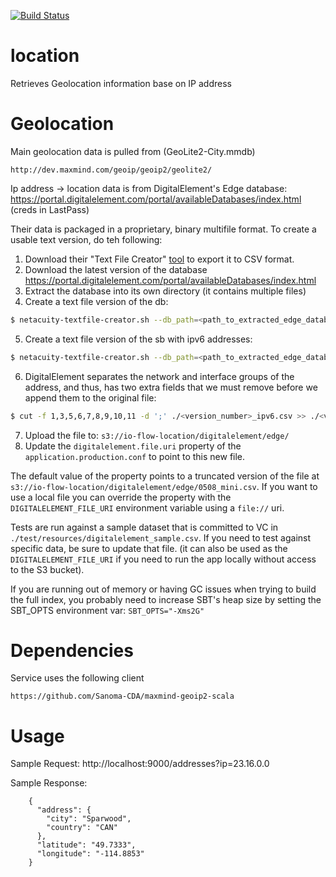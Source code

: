 [![Build Status](https://travis-ci.org/flowcommerce/location.svg?branch=master)](https://travis-ci.org/flowcommerce/location)

location
=========
Retrieves Geolocation information base on IP address

# Geolocation

Main geolocation data is pulled from (GeoLite2-City.mmdb)

    http://dev.maxmind.com/geoip/geoip2/geolite2/

Ip address -> location data is from DigitalElement's Edge database:  https://portal.digitalelement.com/portal/availableDatabases/index.html
(creds in LastPass)

Their data is packaged in a proprietary, binary multifile format.  To create a usable text version, do teh following:

1. Download their "Text File Creator" [tool](https://portal.digitalelement.com/portal/tools/index.html) to export it to CSV format.
2. Download the latest version of the database https://portal.digitalelement.com/portal/availableDatabases/index.html
3. Extract the database into its own directory (it contains multiple files)
4. Create a text file version of the db:
```bash
$ netacuity-textfile-creator.sh --db_path=<path_to_extracted_edge_database> --db=4 --numeric --fields=edge-country,edge-region,edge-city,edge-latitude,edge-longitude,edge-postal-code --output_file=./<version_number>.csv
```
5. Create a text file version of the sb with ipv6 addresses:
```bash
$ netacuity-textfile-creator.sh --db_path=<path_to_extracted_edge_database> --db=4 --ipv6 --numeric --fields=edge-country,edge-region,edge-city,edge-latitude,edge-longitude,edge-postal-code --output_file=./<version_number>_ipv6.csv
```
6. DigitalElement separates the network and interface groups of the address, and thus, has two extra fields that we must remove before we append them to the original file:
```bash
$ cut -f 1,3,5,6,7,8,9,10,11 -d ';' ./<version_number>_ipv6.csv >> ./<version_number>.csv  
```
7. Upload the file to: `s3://io-flow-location/digitalelement/edge/`
8. Update the `digitalelement.file.uri` property of the `application.production.conf` to point to this new file.

The default value of the property points to a truncated version of the file at `s3://io-flow-location/digitalelement/edge/0508_mini.csv`.  If you want to use a local file you can override the property with the `DIGITALELEMENT_FILE_URI` environment variable using a `file://` uri.

Tests are run against a sample dataset that is committed to VC in `./test/resources/digitalelement_sample.csv`. If you need to test against specific data, be sure to update that file.  (it can also be used as the `DIGITALELEMENT_FILE_URI` if you need to run the app locally without access to the S3 bucket).

If you are running out of memory or having GC issues when trying to build the full index, you probably need to increase SBT's heap size by setting the SBT_OPTS environment var: `SBT_OPTS="-Xms2G"`

# Dependencies

Service uses the following client

    https://github.com/Sanoma-CDA/maxmind-geoip2-scala

# Usage

Sample Request:
    http://localhost:9000/addresses?ip=23.16.0.0

Sample Response:
```
    {
      "address": {
        "city": "Sparwood",
        "country": "CAN"
      },
      "latitude": "49.7333",
      "longitude": "-114.8853"
    }
```

